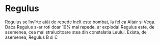 # Regulus

Regulus se învîrte atât de repede încît este bombat, la fel ca Altair si Vega.
Daca Regulus s-ar roti doar 16% mai repede, ar exploda! Regulus este, de
asemenea, cea mai stralucitoare stea din constelatia Leului. Exista, de
asemenea, Regulus B si C
